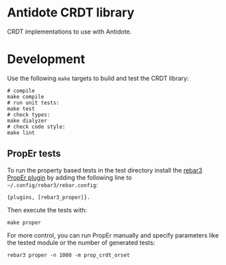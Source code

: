 # Antidote CRDT library

CRDT implementations to use with Antidote.

# Development

Use the following `make` targets to build and test the CRDT library:


	# compile
	make compile
	# run unit tests:
	make test
	# check types:
	make dialyzer
	# check code style:
	make lint


## PropEr tests

To run the property based tests in the test directory install the [rebar3 PropEr plugin](https://www.rebar3.org/docs/using-available-plugins#proper) by adding the following line to `~/.config/rebar3/rebar.config`:

	{plugins, [rebar3_proper]}.

Then execute the tests with:

	make proper

For more control, you can run PropEr manually and specify parameters like the tested module or the number of generated tests:

	rebar3 proper -n 1000 -m prop_crdt_orset